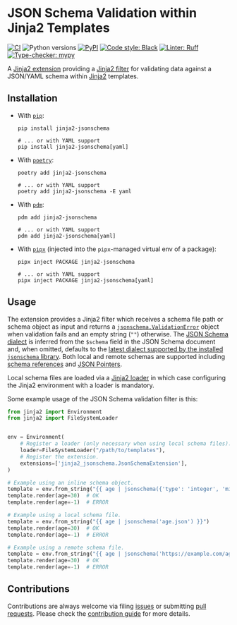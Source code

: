 # JSON Schema Validation within Jinja2 Templates

[![CI](https://github.com/copier-org/jinja2-jsonschema/workflows/tests/badge.svg)](https://github.com/copier-org/jinja2-jsonschema/actions?query=branch%3Amain)
![Python versions](https://img.shields.io/pypi/pyversions/jinja2-jsonschema?logo=python&logoColor=%23959DA5)
[![PyPI](https://img.shields.io/pypi/v/jinja2-jsonschema?logo=pypi&logoColor=%23959DA5)](https://pypi.org/project/jinja2-jsonschema)
[![Code style: Black](https://img.shields.io/badge/code%20style-black-000000.svg)](https://github.com/psf/black)
[![Linter: Ruff](https://img.shields.io/endpoint?url=https://raw.githubusercontent.com/charliermarsh/ruff/main/assets/badge/v2.json)](https://github.com/charliermarsh/ruff)
[![Type-checker: mypy](http://www.mypy-lang.org/static/mypy_badge.svg)](http://mypy-lang.org)

A [Jinja2 extension][jinja-extensions] providing a [Jinja2 filter][jinja-filter] for validating data against a JSON/YAML schema within [Jinja2][jinja] templates.

## Installation

* With [`pip`](https://pip.pypa.io):

    ```shell
    pip install jinja2-jsonschema

    # ... or with YAML support
    pip install jinja2-jsonschema[yaml]
    ```

* With [`poetry`][poetry]:

    ```shell
    poetry add jinja2-jsonschema

    # ... or with YAML support
    poetry add jinja2-jsonschema -E yaml
    ```

* With [`pdm`][pdm]:

    ```shell
    pdm add jinja2-jsonschema

    # ... or with YAML support
    pdm add jinja2-jsonschema[yaml]
    ```

* With [`pipx`][pipx] (injected into the `pipx`-managed virtual env of a package):

    ```shell
    pipx inject PACKAGE jinja2-jsonschema

    # ... or with YAML support
    pipx inject PACKAGE jinja2-jsonschema[yaml]
    ```

## Usage

The extension provides a Jinja2 filter which receives a schema file path or schema object as input and returns a [`jsonschema.ValidationError`][python-jsonschema-validationerror] object when validation fails and an empty string (`""`) otherwise. The [JSON Schema dialect][jsonschema-dialect] is inferred from the `$schema` field in the JSON Schema document and, when omitted, defaults to the [latest dialect supported by the installed `jsonschema` library][python-jsonschema-features]. Both local and remote schemas are supported including [schema references][jsonschema-ref] and [JSON Pointers][jsonschema-jsonpointer].

Local schema files are loaded via a [Jinja2 loader](https://jinja.palletsprojects.com/en/latest/api/#loaders) in which case configuring the Jinja2 environment with a loader is mandatory.

Some example usage of the JSON Schema validation filter is this:

```python
from jinja2 import Environment
from jinja2 import FileSystemLoader


env = Environment(
    # Register a loader (only necessary when using local schema files).
    loader=FileSystemLoader("/path/to/templates"),
    # Register the extension.
    extensions=['jinja2_jsonschema.JsonSchemaExtension'],
)

# Example using an inline schema object.
template = env.from_string("{{ age | jsonschema({'type': 'integer', 'minimum': 0}) }}")
template.render(age=30)  # OK
template.render(age=-1)  # ERROR

# Example using a local schema file.
template = env.from_string("{{ age | jsonschema('age.json') }}")
template.render(age=30)  # OK
template.render(age=-1)  # ERROR

# Example using a remote schema file.
template = env.from_string("{{ age | jsonschema('https://example.com/age.json') }}")
template.render(age=30)  # OK
template.render(age=-1)  # ERROR
```

## Contributions

Contributions are always welcome via filing [issues](https://github.com/copier-org/jinja2-jsonschema/issues) or submitting [pull requests](https://github.com/copier-org/jinja2-jsonschema/pulls). Please check the [contribution guide][contribution-guide] for more details.

[contribution-guide]: https://https://github.com/copier-org/jinja2-jsonschema/blob/main/CONTRIBUTING.md
[jinja]: https://jinja.palletsprojects.com
[jinja-extensions]: https://jinja.palletsprojects.com/en/latest/extensions/
[jinja-filter]: https://jinja.palletsprojects.com/en/latest/templates/#filters
[jsonschema]: https://json-schema.org
[jsonschema-dialect]: https://json-schema.org/understanding-json-schema/reference/schema.html#schema
[jsonschema-ref]: https://json-schema.org/understanding-json-schema/structuring.html#ref
[jsonschema-jsonpointer]: https://json-schema.org/understanding-json-schema/structuring.html#json-pointer
[pdm]: https://pdm.fming.dev
[pip]: https://pip.pypa.io
[pipx]: https://pypa.github.io/pipx
[poetry]: https://python-poetry.org
[python-jsonschema-features]: https://python-jsonschema.readthedocs.io/en/stable/#features
[python-jsonschema-validationerror]: https://python-jsonschema.readthedocs.io/en/stable/api/jsonschema/exceptions/#jsonschema.exceptions.ValidationError
